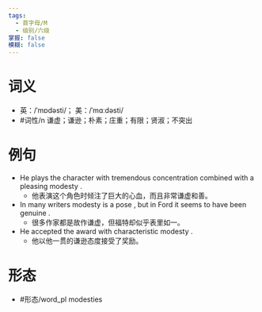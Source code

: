 ```yaml
---
tags:
  - 首字母/M
  - 级别/六级
掌握: false
模糊: false
---
```

# 词义
- 英：/ˈmɒdəsti/； 美：/ˈmɑːdəsti/
- #词性/n  谦虚；谦逊；朴素；庄重；有限；贤淑；不突出
# 例句
- He plays the character with tremendous concentration combined with a pleasing modesty .
	- 他表演这个角色时倾注了巨大的心血，而且非常谦虚和善。
- In many writers modesty is a pose , but in Ford it seems to have been genuine .
	- 很多作家都是故作谦虚，但福特却似乎表里如一。
- He accepted the award with characteristic modesty .
	- 他以他一贯的谦逊态度接受了奖励。
# 形态
- #形态/word_pl modesties
